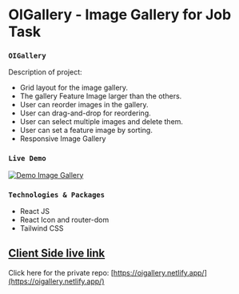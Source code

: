 # OIGallery - Image Gallery for Job Task

### `OIGallery`

Description of project:

* Grid layout for the image gallery.
* The gallery Feature Image larger than the others.
* User can reorder images in the gallery.
* User can drag-and-drop for reordering.
* User can select multiple images and delete them.
* User can set a feature image by sorting.
* Responsive Image Gallery

### `Live Demo`
[![Demo Image Gallery](https://i.ibb.co/bR2GM1j/thumb.png)](https://www.youtube.com/watch?v=Stq-TLzoGAU)

### `Technologies & Packages`

* React JS
* React Icon and router-dom
* Tailwind CSS 

## [Client Side live link](https://oigallery.netlify.app/)
Click here for the private repo: [https://oigallery.netlify.app/](https://oigallery.netlify.app/)

